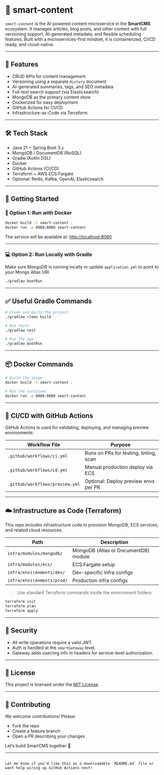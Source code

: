 # 🧠 smart-content

`smart-content` is the AI-powered content microservice in the **SmartCMS** ecosystem. It manages articles, blog posts, and other content with full versioning support, AI-generated metadata, and flexible scheduling features. Built with a microservices-first mindset, it is containerized, CI/CD ready, and cloud-native.

---

## 🚀 Features

- CRUD APIs for content management
- Versioning using a separate `History` document
- AI-generated summaries, tags, and SEO metadata
- Full-text search support (via Elasticsearch)
- MongoDB as the primary content store
- Dockerized for easy deployment
- GitHub Actions for CI/CD
- Infrastructure-as-Code via Terraform

---

## 🛠️ Tech Stack

- Java 21 + Spring Boot 3.x
- MongoDB / DocumentDB (NoSQL)
- Gradle (Kotlin DSL)
- Docker
- GitHub Actions (CI/CD)
- Terraform + AWS ECS Fargate
- Optional: Redis, Kafka, OpenAI, Elasticsearch

---

## 🧪 Getting Started

### 🐳 Option 1: Run with Docker

```bash
docker build -t smart-content .
docker run -p 8080:8080 smart-content
````
The service will be available at: [http://localhost:8080](http://localhost:8080)

---

### 💻 Option 2: Run Locally with Gradle

Make sure MongoDB is running locally or update `application.yml` to point to your Mongo Atlas URI.

```bash
./gradlew bootRun
```

---

## ✅ Useful Gradle Commands

```bash
# Clean and build the project
./gradlew clean build

# Run tests
./gradlew test

# Run the app
./gradlew bootRun
```

---

## 📦 Docker Commands

```bash
# Build the image
docker build -t smart-content .

# Run the container
docker run -p 8080:8080 smart-content
```

---

## 🚀 CI/CD with GitHub Actions

GitHub Actions is used for validating, deploying, and managing preview environments:

| Workflow File              | Purpose                                 |
|----------------------------|-----------------------------------------|
| `.github/workflows/ci.yml` | Runs on PRs for testing, linting, scan  |
| `.github/workflows/cd.yml` | Manual production deploy via ECS        |
| `.github/workflows/preview.yml` | Optional: Deploy preview envs per PR |

---

## ☁️ Infrastructure as Code (Terraform)

This repo includes infrastructure code to provision MongoDB, ECS services, and related cloud resources.

| Path                        | Description                          |
|-----------------------------|--------------------------------------|
| `infra/modules/mongodb/`    | MongoDB (Atlas or DocumentDB) module |
| `infra/modules/ecs/`        | ECS Fargate setup                    |
| `infra/environments/dev/`   | Dev-specific infra configs           |
| `infra/environments/prod/`  | Production infra configs             |

> Use standard Terraform commands inside the environment folders:

```bash
terraform init
terraform plan
terraform apply
```

---

## 🔐 Security

- All write operations require a valid JWT.
- Auth is handled at the `smartGateway` level.
- Gateway adds user/org info in headers for service-level authorization.

---

## 📄 License

This project is licensed under the [MIT License](LICENSE).

---

## 🙋 Contributing

We welcome contributions! Please:
- Fork the repo
- Create a feature branch
- Open a PR describing your changes

Let’s build SmartCMS together 🚀

---
```

Let me know if you'd like this as a downloadable `README.md` file or want help wiring up GitHub Actions next!

